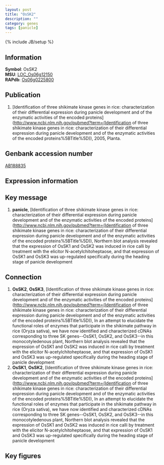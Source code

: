 ```yaml
---
layout: post
title: "OsSK2"
description: ""
category: genes
tags: [panicle]
---
```

{% include JB/setup %}

## Information
__Symbol__: OsSK2  
__MSU__: [LOC_Os06g12150](http://rice.plantbiology.msu.edu/cgi-bin/ORF_infopage.cgi?orf=LOC_Os06g12150)  
__RAPdb__: [Os06g0225800](http://rapdb.dna.affrc.go.jp/viewer/gbrowse_details/irgsp1?name=Os06g0225800)  

## Publication
1. [Identification of three shikimate kinase genes in rice: characterization of their differential expression during panicle development and of the enzymatic activities of the encoded proteins](http://www.ncbi.nlm.nih.gov/pubmed?term=(Identification of three shikimate kinase genes in rice: characterization of their differential expression during panicle development and of the enzymatic activities of the encoded proteins%5BTitle%5D)), 2005, Planta.

## Genbank accession number
[AB188835](http://www.ncbi.nlm.nih.gov/nuccore/AB188835)

## Expression information

## Key message
1. __panicle__, [Identification of three shikimate kinase genes in rice: characterization of their differential expression during panicle development and of the enzymatic activities of the encoded proteins](http://www.ncbi.nlm.nih.gov/pubmed?term=(Identification of three shikimate kinase genes in rice: characterization of their differential expression during panicle development and of the enzymatic activities of the encoded proteins%5BTitle%5D)),  Northern blot analysis revealed that the expression of OsSK1 and OsSK2 was induced in rice calli by treatment with the elicitor N-acetylchitoheptaose, and that expression of OsSK1 and OsSK3 was up-regulated specifically during the heading stage of panicle development

## Connection
1. __OsSK2__, __OsSK3__, [Identification of three shikimate kinase genes in rice: characterization of their differential expression during panicle development and of the enzymatic activities of the encoded proteins](http://www.ncbi.nlm.nih.gov/pubmed?term=(Identification of three shikimate kinase genes in rice: characterization of their differential expression during panicle development and of the enzymatic activities of the encoded proteins%5BTitle%5D)),  In an attempt to elucidate the functional roles of enzymes that participate in the shikimate pathway in rice (Oryza sativa), we have now identified and characterized cDNAs corresponding to three SK genes--OsSK1, OsSK2, and OsSK3--in this monocotyledenous plant, Northern blot analysis revealed that the expression of OsSK1 and OsSK2 was induced in rice calli by treatment with the elicitor N-acetylchitoheptaose, and that expression of OsSK1 and OsSK3 was up-regulated specifically during the heading stage of panicle development
2. __OsSK1__, __OsSK2__, [Identification of three shikimate kinase genes in rice: characterization of their differential expression during panicle development and of the enzymatic activities of the encoded proteins](http://www.ncbi.nlm.nih.gov/pubmed?term=(Identification of three shikimate kinase genes in rice: characterization of their differential expression during panicle development and of the enzymatic activities of the encoded proteins%5BTitle%5D)),  In an attempt to elucidate the functional roles of enzymes that participate in the shikimate pathway in rice (Oryza sativa), we have now identified and characterized cDNAs corresponding to three SK genes--OsSK1, OsSK2, and OsSK3--in this monocotyledenous plant, Northern blot analysis revealed that the expression of OsSK1 and OsSK2 was induced in rice calli by treatment with the elicitor N-acetylchitoheptaose, and that expression of OsSK1 and OsSK3 was up-regulated specifically during the heading stage of panicle development

## Key figures


